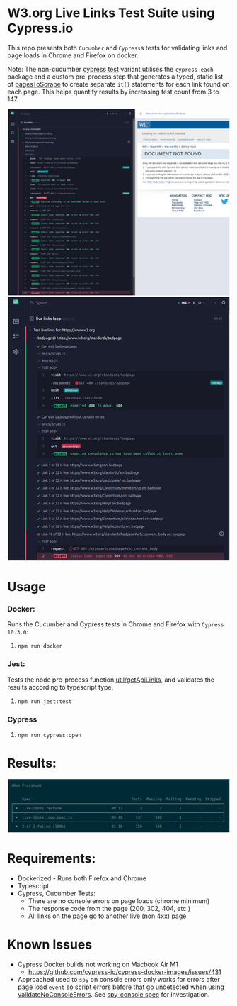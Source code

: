 # W3.org Live Links Test Suite using Cypress.io
This repo presents both `Cucumber` and `Cypress`s tests for validating links and page loads in Chrome and Firefox on docker.

Note: The non-cucumber [cypress test](cypress/e2e/cypress/live-links-loop.spec.ts) variant utilises the `cypress-each` package and a custom pre-process step that generates a typed, static list of [pagesToScrape](cypress/fixtures/pagesToScrape.ts) to create separate `it()` statements for each link found on each page. This helps quantify results by increasing test count from 3 to 147.
<div align="center">
  <img src="/assets/img/cucumber-link-scrape.png"
       width="500px"
  />
  <img src="/assets/img/badpage-link-scrape.png"
       width="500px"
  />
</div>

# Usage
### Docker: 
Runs the Cucumber and Cypress tests in Chrome and Firefox with `Cypress 10.3.0`:
1. `npm run docker`

### Jest: 
Tests the node pre-process function [util/getApiLinks](util/getApiLinks.test.ts), and validates the results according to typescript type.
1. `npm run jest:test`

### Cypress
1. `npm run cypress:open` 

# Results:
<div align="center">
  <img src="/assets/img/docker-run.png"
       width="500px"
  />
</div>

# Requirements:
- Dockerized - Runs both Firefox and Chrome
- Typescript
- Cypress, Cucumber Tests: 
    - There are no console errors on page loads (chrome minimum)
    - The response code from the page (200, 302, 404, etc.)
    - All links on the page go to another live (non 4xx) page

# Known Issues
- Cypress Docker builds not working on Macbook Air M1
  - https://github.com/cypress-io/cypress-docker-images/issues/431
- Approached used to `spy` on console errors only works for errors after page load `event` so script errors before that go undetected when using [validateNoConsoleErrors](cypress\support\e2e\validateNoConsoleErrors.ts). 
See [spy-console.spec](cypress\e2e\cypress\spy-console.spec.ts) for investigation.